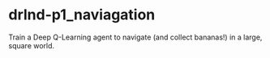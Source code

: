 # drlnd-p1_naviagation
Train a Deep Q-Learning agent to navigate (and collect bananas!) in a large, square world.
